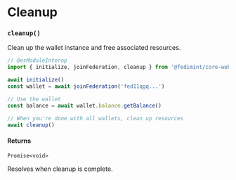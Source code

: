 # Cleanup

### `cleanup()`

Clean up the wallet instance and free associated resources.

```ts twoslash
// @esModuleInterop
import { initialize, joinFederation, cleanup } from '@fedimint/core-web'

await initialize()
const wallet = await joinFederation('fed11qgq...')

// Use the wallet
const balance = await wallet.balance.getBalance()

// When you're done with all wallets, clean up resources
await cleanup()
```

#### Returns

`Promise<void>`

Resolves when cleanup is complete.
